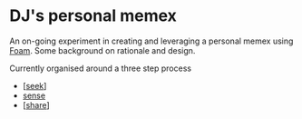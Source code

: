# DJ's personal memex

An on-going experiment in creating and leveraging a personal memex using [Foam](https://foambubble.githubio/). Some background on rationale and design.

Currently organised around a three step process

- [[seek]]
- [sense](sense/sense.md)
- [[share]]

[//begin]: # "Autogenerated link references for markdown compatibility"
[seek]: seek/seek "Seek"
[share]: share/share "Share"
[//end]: # "Autogenerated link references"
